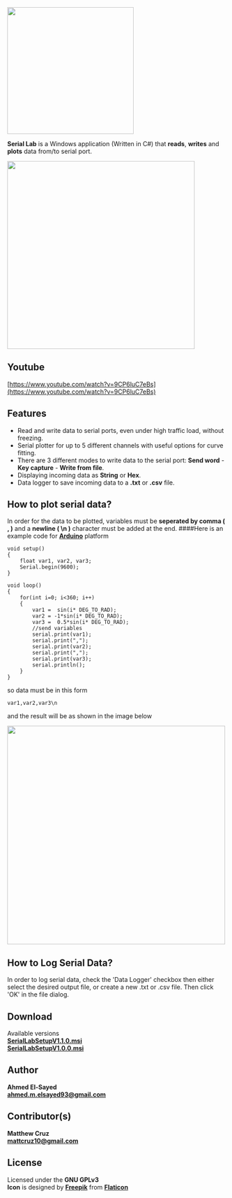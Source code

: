 <img src="/imgs/logo.png" width="290">  


 **Serial Lab** is a Windows application (Written in C#) that **reads**, **writes** and **plots** data from/to serial port.  
 
  
 <img src="/imgs/sc3.png" width="430">
 
## Youtube  
 
 [https://www.youtube.com/watch?v=9CP6luC7eBs](https://www.youtube.com/watch?v=9CP6luC7eBs)
   
## Features
* Read and write data to serial ports, even under high traffic load, without freezing.
* Serial plotter for up to 5 different channels with useful options for curve fitting.
* There are 3 different modes to write data to the serial port: **Send word** - **Key capture** - **Write from file**.
* Displaying incoming data as **String** or **Hex**.
* Data logger to save incoming data to a **.txt** or **.csv** file.

## How to plot serial data?
In order for the data to be plotted, variables must be **seperated by comma ( , )** and a **newline ( \n )** character must be added at the end.
####Here is an example code for [**Arduino**](https://www.arduino.cc/) platform 
```arduino
void setup()
{
	float var1, var2, var3;
	Serial.begin(9600);
}					

void loop()
{
	for(int i=0; i<360; i++)
	{
		var1 = 	sin(i* DEG_TO_RAD);
		var2 = -1*sin(i* DEG_TO_RAD);
		var3 = 	0.5*sin(i* DEG_TO_RAD);
		//send variables
		serial.print(var1);
		serial.print(",");
		serial.print(var2);
		serial.print(",");
		serial.print(var3);
		serial.println();
	}
}
```
so data must be in this form 
```
var1,var2,var3\n
```
and the result will be as shown in the image below   
  
<img src="/imgs/plotter.png" width="500">  
  
## How to Log Serial Data?  
In order to log serial data, check the 'Data Logger' checkbox then either select the desired output file, or create a new .txt or .csv file. Then click 'OK' in the file dialog.

## Download  
Available versions  
[**SerialLabSetupV1.1.0.msi**](https://github.com/matthewcruz/Serial-Lab/raw/master/SerialLabSetupV1.1.0.msi)  
[**SerialLabSetupV1.0.0.msi**](https://github.com/ahmedelsayed93/Serial-Lab/raw/master/SerialLabSetupV1.0.0.msi)  


## Author  
**Ahmed El-Sayed**  
[**ahmed.m.elsayed93@gmail.com**](mailto:ahmed.m.elsayed93@gmail.com) 

## Contributor(s)   
**Matthew Cruz**  
[**mattcruz10@gmail.com**](mattcruz10@gmail.com)  

## License
Licensed under the **GNU GPLv3**  
**Icon** is designed by [**Freepik**](www.freepik.com) from [**Flaticon**](www.flaticon.com)
